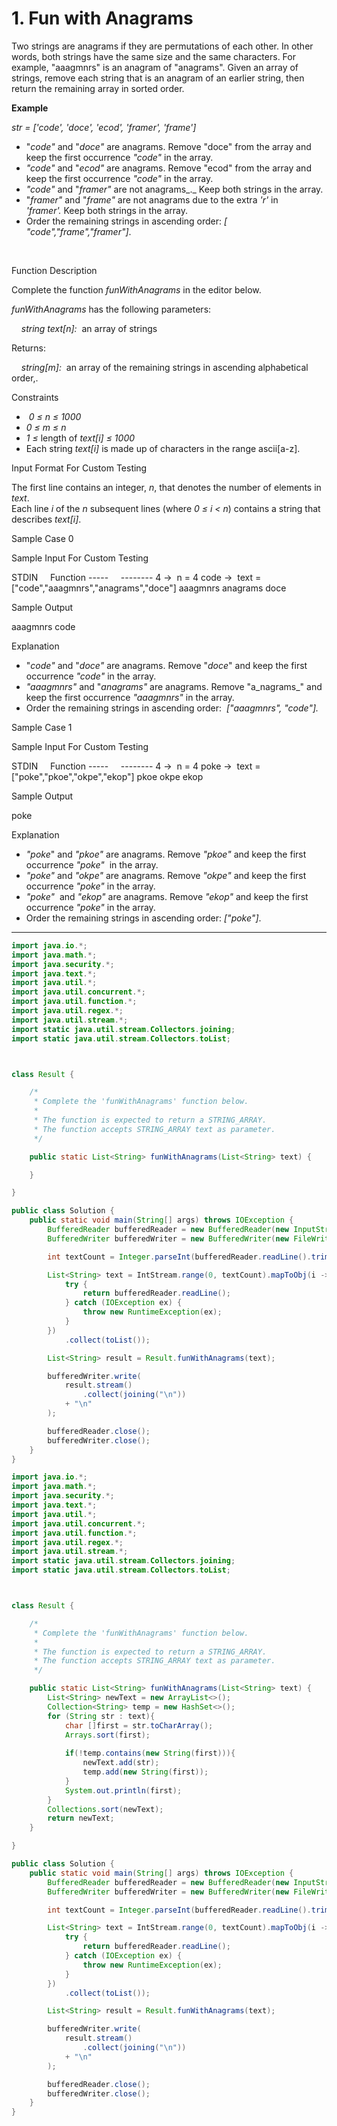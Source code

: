 # 1. Fun with Anagrams

Two strings are anagrams if they are permutations of each other. In other words, both strings have the same size and the same characters. For example, "aaagmnrs" is an anagram of "anagrams". Given an array of strings, remove each string that is an anagram of an earlier string, then return the remaining array in sorted order.

**Example**

_str = ['code', 'doce', 'ecod', 'framer', 'frame']_

-   "_code"_ and "_doce"_ are anagrams. Remove "doce" from the array and keep the first occurrence _"code"_ in the array.
-   _"code"_ and "_ecod"_ are anagrams. Remove "ecod" from the array and keep the first occurrence _"code"_ in the array.
-   _"code"_ and "_framer"_ are not anagrams_._ Keep both strings in the array.
-   "_framer"_ and "_frame"_ are not anagrams due to the extra _'r'_ in _'framer'._ Keep both strings in the array.
-   Order the remaining strings in ascending order: _[ "code","frame","framer"]_.

 

Function Description

Complete the function _funWithAnagrams_ in the editor below.

_funWithAnagrams_ has the following parameters:

    _string text[n]:_  an array of strings

Returns:

    _string[m]:_  an array of the remaining strings in ascending alphabetical order,.

Constraints

-    _0 ≤ n ≤ 1000_
-   _0 ≤ m ≤ n_
-   _1 ≤_ length of _text[i] ≤ 1000_
-   Each string _text[i]_ is made up of characters in the range ascii[a-z].

Input Format For Custom Testing

The first line contains an integer, _n_, that denotes the number of elements in _text_.  
Each line _i_ of the _n_ subsequent lines (where _0 ≤ i < n_) contains a string that describes _text[i]_.

Sample Case 0

Sample Input For Custom Testing

STDIN       Function 
-----       -------- 
4        →  n = 4
code     →  text = ["code","aaagmnrs","anagrams","doce"] 
aaagmnrs
anagrams
doce

Sample Output

aaagmnrs
code

Explanation

-   "_code"_ and "_doce"_ are anagrams. Remove "_doce_" and keep the first occurrence _"code"_ in the array.
-   _"aaagmnrs"_ and "_anagrams"_ are anagrams. Remove "a_nagrams_" and keep the first occurrence _"aaagmnrs"_ in the array.
-   Order the remaining strings in ascending order:  _["aaagmnrs", "code"]._

Sample Case 1

Sample Input For Custom Testing

STDIN     Function
-----     --------
4      →  n = 4
poke   →  text = ["poke","pkoe","okpe","ekop"]
pkoe
okpe
ekop

Sample Output

poke

Explanation

-   _"poke_" and _"pkoe"_ are anagrams. Remove _"pkoe"_ and keep the first occurrence _"poke"_  in the array.
-   _"poke"_ and _"okpe"_ are anagrams. Remove _"okpe"_ and keep the first occurrence _"poke"_ in the array.
-   _"poke"_  and _"ekop"_ are anagrams. Remove _"ekop"_ and keep the first occurrence _"poke"_ in the array.
-   Order the remaining strings in ascending order: _["poke"]_.

---

```java
import java.io.*;
import java.math.*;
import java.security.*;
import java.text.*;
import java.util.*;
import java.util.concurrent.*;
import java.util.function.*;
import java.util.regex.*;
import java.util.stream.*;
import static java.util.stream.Collectors.joining;
import static java.util.stream.Collectors.toList;



class Result {

    /*
     * Complete the 'funWithAnagrams' function below.
     *
     * The function is expected to return a STRING_ARRAY.
     * The function accepts STRING_ARRAY text as parameter.
     */

    public static List<String> funWithAnagrams(List<String> text) {

    }

}

public class Solution {
    public static void main(String[] args) throws IOException {
        BufferedReader bufferedReader = new BufferedReader(new InputStreamReader(System.in));
        BufferedWriter bufferedWriter = new BufferedWriter(new FileWriter(System.getenv("OUTPUT_PATH")));

        int textCount = Integer.parseInt(bufferedReader.readLine().trim());

        List<String> text = IntStream.range(0, textCount).mapToObj(i -> {
            try {
                return bufferedReader.readLine();
            } catch (IOException ex) {
                throw new RuntimeException(ex);
            }
        })
            .collect(toList());

        List<String> result = Result.funWithAnagrams(text);

        bufferedWriter.write(
            result.stream()
                .collect(joining("\n"))
            + "\n"
        );

        bufferedReader.close();
        bufferedWriter.close();
    }
}

```

```java
import java.io.*;
import java.math.*;
import java.security.*;
import java.text.*;
import java.util.*;
import java.util.concurrent.*;
import java.util.function.*;
import java.util.regex.*;
import java.util.stream.*;
import static java.util.stream.Collectors.joining;
import static java.util.stream.Collectors.toList;



class Result {

    /*
     * Complete the 'funWithAnagrams' function below.
     *
     * The function is expected to return a STRING_ARRAY.
     * The function accepts STRING_ARRAY text as parameter.
     */

    public static List<String> funWithAnagrams(List<String> text) {
        List<String> newText = new ArrayList<>();
        Collection<String> temp = new HashSet<>();
        for (String str : text){
            char []first = str.toCharArray();
            Arrays.sort(first);
            
            if(!temp.contains(new String(first))){
                newText.add(str);
                temp.add(new String(first));
            }
            System.out.println(first);
        }
        Collections.sort(newText);
        return newText;
    }

}

public class Solution {
    public static void main(String[] args) throws IOException {
        BufferedReader bufferedReader = new BufferedReader(new InputStreamReader(System.in));
        BufferedWriter bufferedWriter = new BufferedWriter(new FileWriter(System.getenv("OUTPUT_PATH")));

        int textCount = Integer.parseInt(bufferedReader.readLine().trim());

        List<String> text = IntStream.range(0, textCount).mapToObj(i -> {
            try {
                return bufferedReader.readLine();
            } catch (IOException ex) {
                throw new RuntimeException(ex);
            }
        })
            .collect(toList());

        List<String> result = Result.funWithAnagrams(text);

        bufferedWriter.write(
            result.stream()
                .collect(joining("\n"))
            + "\n"
        );

        bufferedReader.close();
        bufferedWriter.close();
    }
}

```
